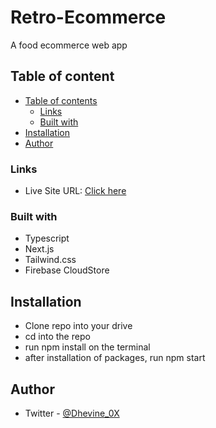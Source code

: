 # Retro-Ecommerce

A food ecommerce web app


## Table of content

- [Table of contents](#table-of-contents)
  - [Links](#links)
  - [Built with](#built-with)
- [Installation](#installation)
- [Author](#author)


### Links

- Live Site URL: [Click here](https://retro-ecommerce.vercel.app/)

### Built with

- Typescript
- Next.js
- Tailwind.css
- Firebase CloudStore

## Installation

- Clone repo into your drive
- cd into the repo
- run npm install on the terminal
- after installation of packages, run npm start

## Author

- Twitter - [@Dhevine_0X](https://www.twitter.com/Dhevine_0X)
